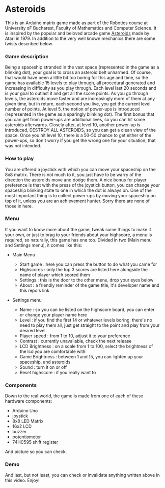 # Asteroids
This is an Arduino matrix game made as part of the Robotics course at University oF Bucharest, Faculty of Mathematics and Computer Science. It is inspired by the popular and beloved arcade game [Asteroids](https://en.wikipedia.org/wiki/Asteroids_(video_game)) made by Atari in 1979. In addition to the very well known mechanics there are some twists described below.

### Game description 
Being a spaceship stranded in the vast space (represented in the game as a blinking dot), your goal is to cross an asteroid belt unharmed. Of course, that would have been a little bit too boring for this age and time, so the game has available 15 levels to play through, all procedural generated and increasing in difficulty as you play through. Each level last 20 seconds and is your goal to outlast it and get all the score points. As you go through levels, the asteroids move faster and are increasingly more of them at any given time, but in return, each second you live, you get the current level number of points. At level 5, the notion of power-ups is introduced (represented in the game as a sparingly blinking dot). The first bonus that you can get from power-ups are additional lives, so you can hit some asteroids afterwards. Closely after, at level 10, another power-up is introduced, DESTROY ALL ASTEROIDS, so you can get a clean view of the space. Once you hit level 10, there is a 50-50 chance to get either of the power-ups, so don't worry if you get the wrong one for your situation, that was not intended.

### How to play
You are offered a joystick with which you can move your spaceship on the 8x8 matrix. There is not much to it, you just have to be warry of the direction the asteroids move and dodge them. A nice bonus for player preference is that with the press of the joystick button, you can change your spaceship blinking state to one in which the dot is always on. One of the most important thing is to collect power-ups by moving your spaceship on top of it, unless you are an achievement hunter. Sorry there are none of those in here. 

### Menu
If you want to know more about the game, tweak some things to make it your own, or just to brag to your friends about your highscore, a menu is required, so naturally, this game has one too. Divided in two (Main menu and Settings menu), it comes like this:
- Main Menu
  - Start game : here you can press the button to do what you came for
  - Highscores : only the top 3 scores are listed here alongside the name of player which scored them
  - Settings : this is the door to the other menu, drop your eyes below
  - About : a friendly reminder of the game title, it's developer name and this repo's link

- Settings menu 
  - Name : so you can be listed on the highscore board, you can enter or change your player name here
  - Level : if you find the first 14 or whatever levels boring, there's no need to play them all, just get straight to the point and play from your desired level.
  - Player speed : from 1 to 10, adjust it to your preference
  - Contrast : currently unavailable, check the next release
  - LCD Brightness : on a scale from 1 to 100, select the brightness of the lcd you are comfortable with
  - Game Brightness : between 1 and 15, you can lighten up your spaceship, and asteroids
  - Sound : turn it on or off
  - Reset highscore : if you really want to
  
### Components
Down to the real world, the game is made from one of each of these hardware components:

- Arduino Uno
- joystick
- 8x8 LED Matrix
- 16x2 LCD
- buzzer
- potentiometer
- 74HC595 shift register

And picture so you can check. 

### Demo

And last, but not least, you can check or invalidate anything written above in this video. Enjoy!

